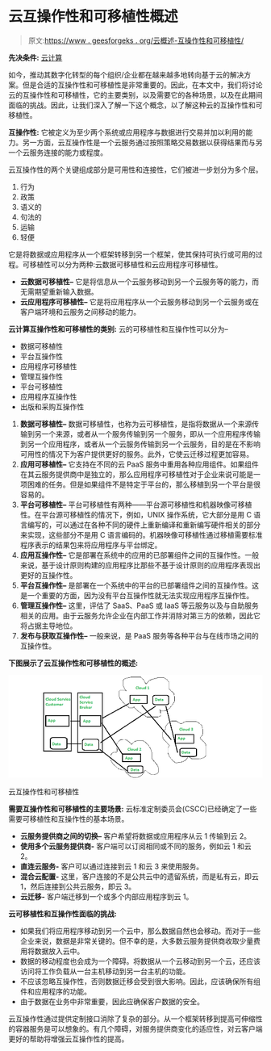 # 云互操作性和可移植性概述

> 原文:[https://www . geesforgeks . org/云概述-互操作性和可移植性/](https://www.geeksforgeeks.org/overview-of-cloud-interoperability-and-portability/)

**先决条件:** [云计算](https://www.geeksforgeeks.org/cloud-computing/)

如今，推动其数字化转型的每个组织/企业都在越来越多地转向基于云的解决方案。但是合适的互操作性和可移植性是非常重要的。因此，在本文中，我们将讨论云的互操作性和可移植性，它的主要类别，以及需要它的各种场景，以及在此期间面临的挑战。因此，让我们深入了解一下这个概念，以了解这种云的互操作性和可移植性。

**互操作性:**
它被定义为至少两个系统或应用程序与数据进行交易并加以利用的能力。另一方面，云互操作性是一个云服务通过按照策略交易数据以获得结果而与另一个云服务连接的能力或程度。

云互操作性的两个关键组成部分是可用性和连接性，它们被进一步划分为多个层。

1.  行为
2.  政策
3.  语义的
4.  句法的
5.  运输
6.  轻便

它是将数据或应用程序从一个框架转移到另一个框架，使其保持可执行或可用的过程。可移植性可以分为两种:云数据可移植性和云应用程序可移植性。

*   **云数据可移植性–**
    它是将信息从一个云服务移动到另一个云服务等的能力，而无需期望重新输入数据。
*   **云应用程序可移植性–**
    它是将应用程序从一个云服务移动到另一个云服务或在客户端环境和云服务之间移动的能力。

**云计算互操作性和可移植性的类别:**
云的可移植性和互操作性可以分为–

*   数据可移植性
*   平台互操作性
*   应用程序可移植性
*   管理互操作性
*   平台可移植性
*   应用程序互操作性
*   出版和采购互操作性

1.  **数据可移植性–**
    数据可移植性，也称为云可移植性，是指将数据从一个来源传输到另一个来源，或者从一个服务传输到另一个服务，即从一个应用程序传输到另一个应用程序，或者从一个云服务传输到另一个云服务，目的是在不影响可用性的情况下为客户提供更好的服务。此外，它使云迁移过程更加容易。
2.  **应用可移植性–**
    它支持在不同的云 PaaS 服务中重用各种应用组件。如果组件在其云服务提供商中是独立的，那么应用程序可移植性对于企业来说可能是一项困难的任务。但是如果组件不是特定于平台的，那么移植到另一个平台是很容易的。
3.  **平台可移植性–**
    平台可移植性有两种——平台源可移植性和机器映像可移植性。在平台源可移植性的情况下，例如，UNIX 操作系统，它大部分是用 C 语言编写的，可以通过在各种不同的硬件上重新编译和重新编写硬件相关的部分来实现，这些部分不是用 C 语言编码的。机器映像可移植性通过移植需要标准程序表示的结果包来将应用程序与平台绑定。
4.  **应用互操作性–**
    它是部署在系统中的应用的已部署组件之间的互操作性。一般来说，基于设计原则构建的应用程序比那些不基于设计原则的应用程序表现出更好的互操作性。
5.  **平台互操作性–**
    是部署在一个系统中的平台的已部署组件之间的互操作性。这是一个重要的方面，因为没有平台互操作性就无法实现应用程序互操作性。
6.  **管理互操作性–**
    这里，评估了 SaaS、PaaS 或 IaaS 等云服务以及与自助服务相关的应用。由于云服务允许企业在内部工作并消除对第三方的依赖，因此它将占据主导地位。
7.  **发布与获取互操作性–**
    一般来说，是 PaaS 服务等各种平台与在线市场之间的互操作性。

**下图展示了云互操作性和可移植性的概述:**

![](img/4ca0a7f5023753325345215a19d8541c.png)

云互操作性和可移植性

**需要互操作性和可移植性的主要场景:**
云标准定制委员会(CSCC)已经确定了一些需要可移植性和互操作性的基本场景。

*   **云服务提供商之间的切换–**
    客户希望将数据或应用程序从云 1 传输到云 2。
*   **使用多个云服务提供商-**
    客户端可以订阅相同或不同的服务，例如云 1 和云 2。
*   **直连云服务-**
    客户可以通过连接到云 1 和云 3 来使用服务。
*   **混合云配置-**
    这里，客户连接的不是公共云中的遗留系统，而是私有云，即云 1，然后连接到公共云服务，即云 3。
*   **云迁移-**
    客户端迁移到一个或多个内部应用程序到云 1。

**云可移植性和互操作性面临的挑战:**

*   如果我们将应用程序移动到另一个云中，那么数据自然也会移动。而对于一些企业来说，数据是非常关键的。但不幸的是，大多数云服务提供商收取少量费用将数据放入云中。
*   数据的移动程度也会成为一个障碍。将数据从一个云移动到另一个云，还应该访问将工作负载从一台主机移动到另一台主机的功能。
*   不应该忽略互操作性，否则数据迁移会受到很大影响。因此，应该确保所有组件和应用程序的功能。
*   由于数据在业务中非常重要，因此应确保客户数据的安全。

云互操作性通过提供定制接口消除了复杂的部分。从一个框架转移到提高可伸缩性的容器服务是可以想象的。有几个障碍，对服务提供商变化的适应性，对云客户端更好的帮助将增强云互操作性的提高。